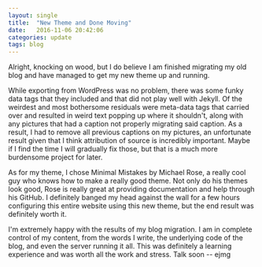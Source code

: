 ```yaml
---
layout: single
title:  "New Theme and Done Moving"
date:   2016-11-06 20:42:06
categories: update
tags: blog
---
```


Alright, knocking on wood, but I do believe I am finished migrating my old blog
and have managed to get my new theme up and running.

While exporting from WordPress was no problem, there was some funky data tags
that they included and that did not play well with Jekyll. Of the weirdest and
most bothersome residuals were meta-data tags that carried over and resulted in
weird text popping up where it shouldn't, along with any pictures that had a
caption not properly migrating said caption. As a result, I had to remove all
previous captions on my pictures, an unfortunate result given that I think
attribution of source is incredibly important. Maybe if I find the time I will
gradually fix those, but that is a much more burdensome project for later.

As for my theme, I chose Minimal Mistakes by Michael Rose, a really cool guy who
knows how to make a really good theme. Not only do his themes look good, Rose is
really great at providing documentation and help through his GitHub. I
definitely banged my head against the wall for a few hours configuring this
entire website using this new theme, but the end result was definitely worth it.

I'm extremely happy with the results of my blog migration. I am in complete
control of my content, from the words I write, the underlying code of the blog,
and even the server running it all. This was definitely a learning experience
and was worth all the work and stress. Talk soon -- ejmg
